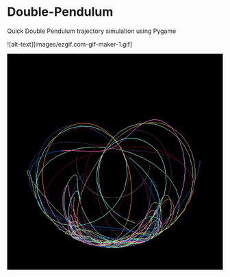 # Double-Pendulum
Quick Double Pendulum trajectory simulation using Pygame

![alt-text][images/ezgif.com-gif-maker-1.gif]

![Screenshot](images/img1.png)

